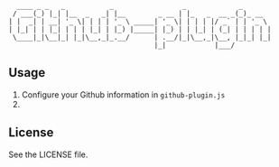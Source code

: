 ```
  ____ _ _   _           _                 _             _       
 / ___(_) |_| |__  _   _| |__        _ __ | |_   _  __ _(_)_ __  
| |  _| | __| '_ \| | | | '_ \ _____| '_ \| | | | |/ _` | | '_ \ 
| |_| | | |_| | | | |_| | |_) |_____| |_) | | |_| | (_| | | | | |
 \____|_|\__|_| |_|\__,_|_.__/      | .__/|_|\__,_|\__, |_|_| |_|
                                    |_|            |___/         

```
## Usage

1. Configure your Github information in `github-plugin.js`
2. 

## License

See the LICENSE file.